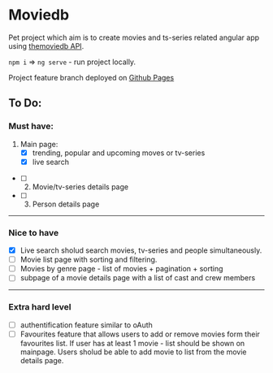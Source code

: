 # Moviedb

Pet project which aim is to create movies and ts-series related angular app using [themoviedb API](https://developers.themoviedb.org/3).

`npm i` => `ng serve` - run project locally.

Project feature branch deployed on [Github Pages](https://heliken.github.io/themoviedb/)

## To Do:
### Must have: 
1. Main page:
    - [x] trending, popular and upcoming moves or tv-series
    - [x] live search
- [ ] 2. Movie/tv-series details page
- [ ] 3. Person details page
---
### Nice to have
- [x] Live search sholud search movies, tv-series and people simultaneously.
- [ ] Movie list page with sorting and filtering.
- [ ] Movies by genre page - list of movies + pagination + sorting
- [ ] subpage of a movie details page with a list of cast and crew members
---
### Extra hard level
- [ ] authentification feature similar to oAuth
- [ ] Favourites feature that allows users to add or remove movies form their favourites list. If user has at least 1 movie - list should be shown on mainpage. Users sholud be able to add movie to list from the movie details page.